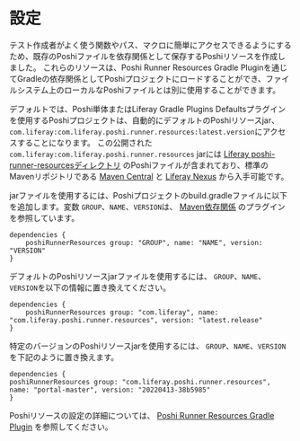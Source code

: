 # 設定

テスト作成者がよく使う関数やパス、マクロに簡単にアクセスできるようにするため、既存のPoshiファイルを依存関係として保存するPoshiリソースを作成しました。 これらのリソースは、Poshi Runner Resources Gradle Pluginを通じてGradleの依存関係としてPoshiプロジェクトにロードすることができ、ファイルシステム上のローカルなPoshiファイルとは別に使用することができます。

デフォルトでは、Poshi単体またはLiferay Gradle Plugins Defaultsプラグインを使用するPoshiプロジェクトは、自動的にデフォルトのPoshiリソースjar、 `com.liferay:com.liferay.poshi.runner.resources:latest.version`にアクセスすることになります。 この公開された`com.liferay:com.liferay.poshi.runner.resources` jarには [Liferay poshi-runner-resourcesディレクトリ](https://github.com/liferay/liferay-portal/tree/master/modules/test/poshi/poshi-runner-resources/src/main/resources/default) のPoshiファイルが含まれており、標準のMavenリポジトリである [Maven Central](https://search.maven.org/artifact/com.liferay/com.liferay.poshi.runner.resources) と [Liferay Nexus](https://repository.liferay.com/nexus/#nexus-search;gav~com.liferay~com.liferay.poshi.runner.resources) から入手可能です。

jarファイルを使用するには、Poshiプロジェクトのbuild.gradleファイルに以下を追加します。変数 `GROUP`、`NAME`、`VERSION`は、 [Maven依存関係](https://search.maven.org/artifact/com.liferay/com.liferay.poshi.runner.resources) のプラグインを参照しています。

```
dependencies {
    poshiRunnerResources group: "GROUP", name: "NAME", version: "VERSION"
}
```

デフォルトのPoshiリソースjarファイルを使用するには、 `GROUP`、`NAME`、`VERSION`を以下の情報に置き換えてください。

```
dependencies {
    poshiRunnerResources group: "com.liferay", name: "com.liferay.poshi.runner.resources", version: "latest.release"
}
```

特定のバージョンのPoshiリソースjarを使用するには、 `GROUP`、`NAME`、`VERSION`を下記のように置き換えます。

```
dependencies {
poshiRunnerResources group: "com.liferay.poshi.runner.resources", name: "portal-master", version: "20220413-38b5985"
}
```

Poshiリソースの設定の詳細については、 [Poshi Runner Resources Gradle Plugin](https://github.com/liferay/liferay-portal/blob/master/modules/sdk/gradle-plugins-poshi-runner/README.markdown#poshi-runner-resources-gradle-plugin) を参照してください。
